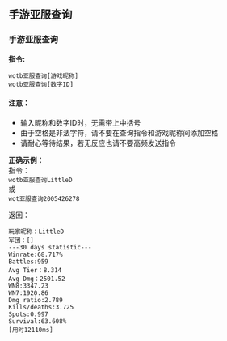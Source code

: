 ## 手游亚服查询

### 手游亚服查询
**指令:**

`wotb亚服查询[游戏昵称]`  
`wotb亚服查询[数字ID]`


#### 注意：
* 输入昵称和数字ID时，无需带上中括号
* 由于空格是非法字符，请不要在查询指令和游戏昵称间添加空格
* 请耐心等待结果，若无反应也请不要高频发送指令

**正确示例：**  
指令：  
`wotb亚服查询LittleD`  
或  
`wot亚服查询2005426278`


返回：

```
玩家昵称：LittleD 
军团：[]  
---30 days statistic---  
Winrate:68.717%  
Battles:959  
Avg Tier：8.314  
Avg Dmg：2501.52  
WN8:3347.23  
WN7:1920.86  
Dmg ratio:2.789  
Kills/deaths:3.725  
Spots:0.997  
Survival:63.608%  
[用时12110ms]
```